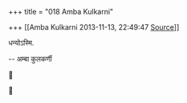+++
title = "018 Amba Kulkarni"

+++
[[Amba Kulkarni	2013-11-13, 22:49:47 [Source](https://groups.google.com/g/samskrita/c/PkaUX9y5uWQ)]]



धन्योऽस्मि.  
  

-- अम्बा कुलकर्णी  





